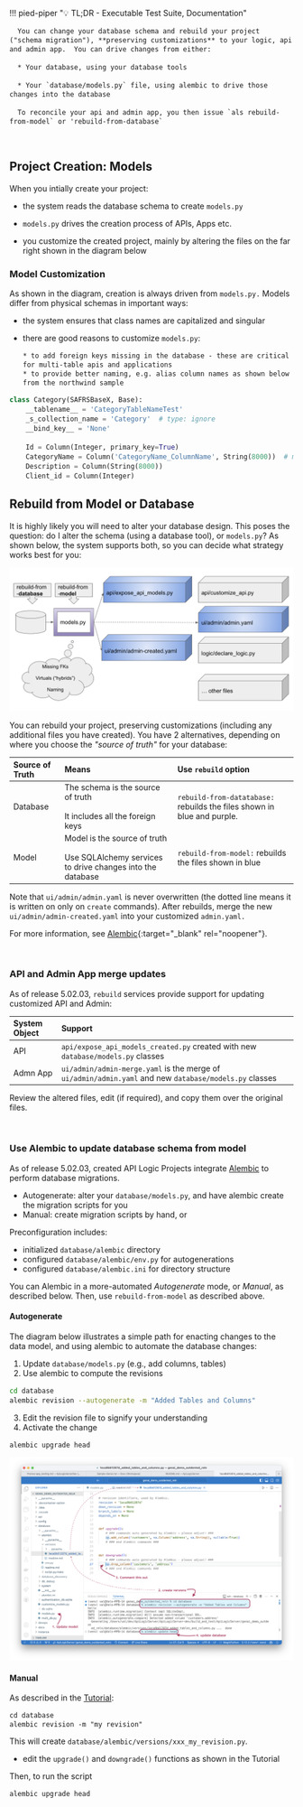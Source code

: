 !!! pied-piper ":bulb: TL;DR - Executable Test Suite, Documentation"

      You can change your database schema and rebuild your project ("schema migration"), **preserving customizations** to your logic, api and admin app.  You can drive changes from either:

      * Your database, using your database tools

      * Your `database/models.py` file, using alembic to drive those changes into the database

      To reconcile your api and admin app, you then issue `als rebuild-from-model` or 'rebuild-from-database`


&nbsp;

## Project Creation: Models

When you intially create your project:

* the system reads the database schema to create `models.py`

* `models.py` drives the creation process of APIs, Apps etc.

* you customize the created project, mainly by altering the files on the far right shown in the diagram below

### Model Customization

As shown in the diagram, creation is always driven from `models.py.`  Models differ from physical schemas in important ways:

* the system ensures that class names are capitalized and singular

* there are good reasons to customize `models.py`:

      * to add foreign keys missing in the database - these are critical for multi-table apis and applications
      * to provide better naming, e.g. alias column names as shown below from the northwind sample

```python title='alias column names'
class Category(SAFRSBaseX, Base):
    __tablename__ = 'CategoryTableNameTest'
    _s_collection_name = 'Category'  # type: ignore
    __bind_key__ = 'None'

    Id = Column(Integer, primary_key=True)
    CategoryName = Column('CategoryName_ColumnName', String(8000))  # manual fix - alias
    Description = Column(String(8000))
    Client_id = Column(Integer)
```


## Rebuild from Model or Database

It is highly likely you will need to alter your database design.  This poses the question: do I alter the schema (using a database tool), or `models.py`?  As shown below, the system supports both, so you can decide what strategy works best for you:

![rebuild-from](images/extended_builder/rebuild-from.png)

You can rebuild your project, preserving customizations (including any additional files you have created).  You have 2 alternatives, depending on where you choose the _"source of truth"_ for your database:

| Source of Truth | Means | Use `rebuild` option |
| :--- |:---|:---|
| Database | The schema is the source of truth<br><br>It includes all the foreign keys | `rebuild-from-datatabase:` rebuilds the files shown in blue and purple. |
| Model | Model is the source of truth<br><br>Use SQLAlchemy services to drive changes into the database |`rebuild-from-model:` rebuilds the files shown in blue |

Note that `ui/admin/admin.yaml` is never overwritten (the dotted line 
means it is written on only on `create` commands).  After rebuilds, merge the new `ui/admin/admin-created.yaml` into your customized `admin.yaml.`

For more information, see [Alembic](Data-Model-Customization.md){:target="_blank" rel="noopener"}.

&nbsp;

### API and Admin App merge updates

As of release 5.02.03, ```rebuild``` services provide support for updating customized API and Admin:

| System Object | Support |
| :---  | :--- |
| API | `api/expose_api_models_created.py` created with new `database/models.py` classes |
| Admn App | `ui/admin/admin-merge.yaml` is the merge of `ui/admin/admin.yaml` and new `database/models.py` classes |

Review the altered files, edit (if required), and copy them over the original files.

&nbsp;

### Use Alembic to update database schema from model

As of release 5.02.03, created API Logic Projects integrate [Alembic](https://alembic.sqlalchemy.org/en/latest/index.html) to perform database migrations.

* Autogenerate: alter your `database/models.py`, and have alembic create the migration scripts for you
* Manual: create migration scripts by hand, or

Preconfiguration includes:

* initialized `database/alembic` directory
* configured `database/alembic/env.py` for autogenerations
* configured `database/alembic.ini` for directory structure

You can Alembic in a more-automated *Autogenerate* mode, or *Manual*, as described below.  Then, use `rebuild-from-model` as described above.

#### Autogenerate

The diagram below illustrates a simple path for enacting changes to the data model, and using alembic to automate the database changes:

1. Update `database/models.py` (e.g., add columns, tables)
2. Use alembic to compute the revisions
```bash
cd database
alembic revision --autogenerate -m "Added Tables and Columns"
```
3. Edit the revision file to signify your understanding
4. Activate the change
```bash
alembic upgrade head 
```

![alembic example](images/database/alembic/alembic-overview.png)


#### Manual
As described in the [Tutorial](https://alembic.sqlalchemy.org/en/latest/tutorial.html):
```
cd database
alembic revision -m "my revision"
```
This will create `database/alembic/versions/xxx_my_revision.py`.
* edit the `upgrade()` and `downgrade()` functions as shown in the Tutorial

Then, to run the script
```
alembic upgrade head
```